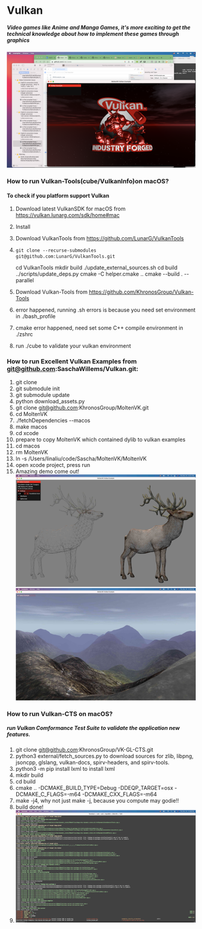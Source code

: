 # Vulkan
##### Video games like Anime and Manga Games, it's more exciting to get the technical knowledge about how to implement these games through graphics

![This is my png](https://github.com/Lina-Liuna/Vulkan/raw/main/Succeed%20Running%20Vulkan%20Examples%20on%20my%20macOS.jpg)

### How to run Vulkan-Tools(cube/VulkanInfo)on macOS?
#### To check if you platform support Vulkan
1. Download latest VulkanSDK for macOS from https://vulkan.lunarg.com/sdk/home#mac
2. Install
3. Download VulkanTools from https://github.com/LunarG/VulkanTools
4.     git clone --recurse-submodules git@github.com:LunarG/VulkanTools.git
    cd VulkanTools
    mkdir build
    ./update_external_sources.sh
    cd build
    ../scripts/update_deps.py
    cmake -C helper.cmake ..
    cmake --build . --parallel

5. Download Vulkan-Tools from https://github.com/KhronosGroup/Vulkan-Tools

6. error happened, running .sh errors is because you need set environment in ./bash_profile
7. cmake error happened, need set some C++ compile environment in ./zshrc
8. run ./cube to validate your vulkan environment

### How to run Excellent Vulkan Examples from git@github.com:SaschaWillems/Vulkan.git:
1. git clone
2. git submodule init
3. git submodule update
4. python download_assets.py
5. git clone git@github.com:KhronosGroup/MoltenVK.git
6. cd MoltenVK
7. ./fetchDependencies --macos
8. make macos
9. cd xcode
10. prepare to copy MoltenVK which contained dylib to vulkan examples
11. cd macos
12. rm MoltenVK
13. ln -s /Users/linaliu/code/Sascha/MoltenVK/MoltenVK
14. open xcode project, press run
15. Amazing demo come out!
![This is my png](https://github.com/Lina-Liuna/Vulkan/raw/main/examples_results_screenshot/Elegant%20deer-MVK_tessellation.jpg)
![This is my png](https://github.com/Lina-Liuna/Vulkan/raw/main/examples_results_screenshot/fantasy_mountain_terraintessellation.jpg)
### How to run Vulkan-CTS on macOS? 
##### run Vulkan Comformance Test Suite to validate the application new features.
1. git clone git@github.com:KhronosGroup/VK-GL-CTS.git
2. python3 external/fetch_sources.py to download sources for zlib, libpng, jsoncpp, glslang, vulkan-docs, spirv-headers, and spirv-tools.
3. python3 -m pip install lxml to install lxml
4. mkdir build
5. cd build
6. cmake .. -DCMAKE_BUILD_TYPE=Debug -DDEQP_TARGET=osx -DCMAKE_C_FLAGS=-m64 -DCMAKE_CXX_FLAGS=-m64
7. make -j4, why not just make -j, because you compute may godie!!
8. build done!
9. ![This is my png](https://github.com/Lina-Liuna/Vulkan/raw/main/examples_results_screenshot/Vulkan-CTS-100_build.jpg)